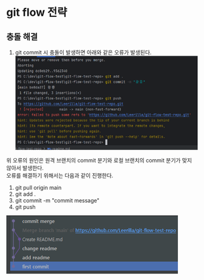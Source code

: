 # git flow 전략

## 충돌 해결
1. git commit 시 충돌이 발생하면 아래와 같은 오류가 발생된다.
![img.png](img.png)

위 오류의 원인은 원격 브랜치의 commit 분기와 로컬 브랜치의 commit 분기가 맞지 않아서 발생한다.
<br>
오류를 해결하기 위해서는 다음과 같이 진행한다.
1. git pull origin main
2. git add . 
3. git commit -m "commit message"
4. git push

![img_1.png](img_1.png)
